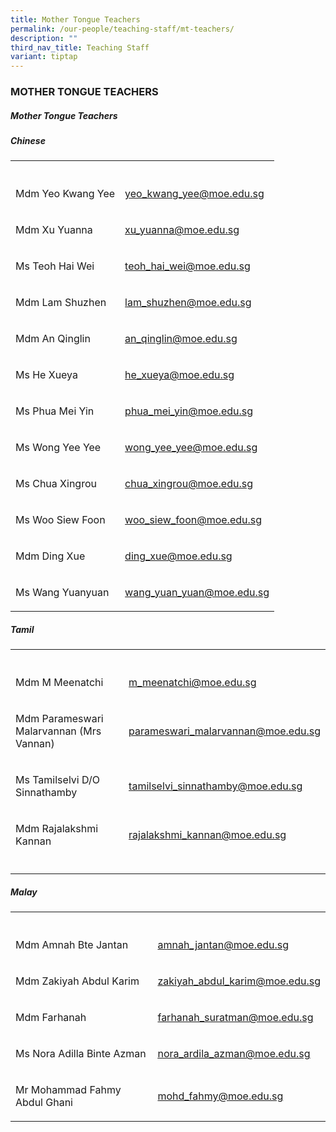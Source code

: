 ```yaml
---
title: Mother Tongue Teachers
permalink: /our-people/teaching-staff/mt-teachers/
description: ""
third_nav_title: Teaching Staff
variant: tiptap
---
```

<h3>MOTHER TONGUE TEACHERS</h3><h5>Mother Tongue Teachers</h5><h5>Chinese</h5><table><tbody><tr><th rowspan="1" colspan="1"><p></p></th><th rowspan="1" colspan="1"><p></p></th></tr><tr><td rowspan="1" colspan="1"><p>Mdm Yeo Kwang Yee</p></td><td rowspan="1" colspan="1"><p><a href="mailto:yeo_kwang_yee@moe.edu.sg" rel="noopener noreferrer nofollow" target="_blank">yeo_kwang_yee@moe.edu.sg</a></p></td></tr><tr><td rowspan="1" colspan="1"><p>Mdm Xu Yuanna</p></td><td rowspan="1" colspan="1"><p><a href="mailto:xu_yuanna@moe.edu.sg" rel="noopener noreferrer nofollow" target="_blank">xu_yuanna@moe.edu.sg</a></p></td></tr><tr><td rowspan="1" colspan="1"><p>Ms Teoh Hai Wei</p></td><td rowspan="1" colspan="1"><p><a href="mailto:teoh_hai_wei@moe.edu.sg" rel="noopener noreferrer nofollow" target="_blank">teoh_hai_wei@moe.edu.sg</a></p></td></tr><tr><td rowspan="1" colspan="1"><p>Mdm Lam Shuzhen</p></td><td rowspan="1" colspan="1"><p><a href="mailto:lam_shuzhen@moe.edu.sg" rel="noopener noreferrer nofollow" target="_blank">lam_shuzhen@moe.edu.sg</a></p></td></tr><tr><td rowspan="1" colspan="1"><p>Mdm An Qinglin</p></td><td rowspan="1" colspan="1"><p><a href="mailto:an_qinglin@moe.edu.sg" rel="noopener noreferrer nofollow" target="_blank">an_qinglin@moe.edu.sg</a></p></td></tr><tr><td rowspan="1" colspan="1"><p>Ms He Xueya</p></td><td rowspan="1" colspan="1"><p><a href="mailto:he_xueya@moe.edu.sg" rel="noopener noreferrer nofollow" target="_blank">he_xueya@moe.edu.sg</a></p></td></tr><tr><td rowspan="1" colspan="1"><p>Ms Phua Mei Yin</p></td><td rowspan="1" colspan="1"><p><a href="mailto:Phua_Mei_Yin@moe.edu.sg" rel="noopener noreferrer nofollow" target="_blank">phua_mei_yin@moe.edu.sg</a></p></td></tr><tr><td rowspan="1" colspan="1"><p>Ms Wong Yee Yee</p></td><td rowspan="1" colspan="1"><p><a href="mailto:wong_yee_yee@moe.gov.sg" rel="noopener noreferrer nofollow" target="_blank">wong_yee_yee@moe.edu.sg</a></p></td></tr><tr><td rowspan="1" colspan="1"><p>Ms Chua Xingrou</p></td><td rowspan="1" colspan="1"><p><a href="mailto:chua_xingrou@moe.edu.sg" rel="noopener noreferrer nofollow" target="_blank">chua_xingrou@moe.edu.sg</a></p></td></tr><tr><td rowspan="1" colspan="1"><p>Ms Woo Siew Foon</p></td><td rowspan="1" colspan="1"><p><a href="mailto:woo_siew_foon@moe.edu.sg" rel="noopener noreferrer nofollow" target="_blank">woo_siew_foon@moe.edu.sg</a></p></td></tr><tr><td rowspan="1" colspan="1"><p>Mdm Ding Xue</p></td><td rowspan="1" colspan="1"><p><a href="mailto:ding_xue@moe.edu.sg" rel="noopener noreferrer nofollow" target="_blank">ding_xue@moe.edu.sg</a></p></td></tr><tr><td rowspan="1" colspan="1"><p>Ms Wang Yuanyuan</p></td><td rowspan="1" colspan="1"><p><a href="mailto:wang_yuan_yuan@moe.edu.sg" rel="noopener noreferrer nofollow" target="_blank">wang_yuan_yuan@moe.edu.sg</a></p></td></tr></tbody></table><h5>Tamil</h5><table><tbody><tr><th rowspan="1" colspan="1"><p></p></th><th rowspan="1" colspan="1"><p></p></th></tr><tr><td rowspan="1" colspan="1"><p>Mdm M Meenatchi</p></td><td rowspan="1" colspan="1"><p><a href="mailto:m_meenatchi@moe.edu.sg" rel="noopener noreferrer nofollow" target="_blank">m_meenatchi@moe.edu.sg</a></p></td></tr><tr><td rowspan="1" colspan="1"><p>Mdm Parameswari Malarvannan (Mrs Vannan)</p></td><td rowspan="1" colspan="1"><p><a href="mailto:parameswari_malarvannan@moe.edu.sg" rel="noopener noreferrer nofollow" target="_blank">parameswari_malarvannan@moe.edu.sg</a></p></td></tr><tr><td rowspan="1" colspan="1"><p>Ms Tamilselvi D/O Sinnathamby</p></td><td rowspan="1" colspan="1"><p><a href="mailto:Tamilselvi_Sinnathamby@moe.edu.sg" rel="noopener noreferrer nofollow" target="_blank">tamilselvi_sinnathamby@moe.edu.sg</a></p></td></tr><tr><td rowspan="1" colspan="1"><p>Mdm Rajalakshmi Kannan</p></td><td rowspan="1" colspan="1"><p><a href="mailto:Rajalakshmi_Kannan@moe.edu.sg" rel="noopener noreferrer nofollow" target="_blank">rajalakshmi_kannan@moe.edu.sg</a></p></td></tr><tr><td rowspan="1" colspan="1"><p></p></td><td rowspan="1" colspan="1"><p></p></td></tr></tbody></table><h5>Malay</h5><table><tbody><tr><th rowspan="1" colspan="1"><p></p></th><th rowspan="1" colspan="1"><p></p></th></tr><tr><td rowspan="1" colspan="1"><p>Mdm Amnah Bte Jantan</p></td><td rowspan="1" colspan="1"><p><a href="mailto:amnah_jantan@moe.edu.sg" rel="noopener noreferrer nofollow" target="_blank">amnah_jantan@moe.edu.sg</a></p></td></tr><tr><td rowspan="1" colspan="1"><p>Mdm Zakiyah Abdul Karim</p></td><td rowspan="1" colspan="1"><p><a href="mailto:zakiyah_abdul_karim@moe.edu.sg" rel="noopener noreferrer nofollow" target="_blank">zakiyah_abdul_karim@moe.edu.sg</a></p></td></tr><tr><td rowspan="1" colspan="1"><p>Mdm Farhanah</p></td><td rowspan="1" colspan="1"><p><a href="mailto:farhanah_suratman@moe.edu.sg" rel="noopener noreferrer nofollow" target="_blank">farhanah_suratman@moe.edu.sg</a></p></td></tr><tr><td rowspan="1" colspan="1"><p>Ms Nora Adilla Binte Azman</p></td><td rowspan="1" colspan="1"><p><a href="mailto:nora_ardila_azman@moe.edu.sg" rel="noopener noreferrer nofollow" target="_blank"><u>nora_ardila_azman@moe.edu.sg</u></a></p></td></tr><tr><td rowspan="1" colspan="1"><p>Mr Mohammad Fahmy Abdul Ghani</p></td><td rowspan="1" colspan="1"><p><a href="mailto:Mohammad_Fahmy@moe.edu.sg" rel="noopener noreferrer nofollow" target="_blank">mohd_fahmy@moe.edu.sg</a></p></td></tr></tbody></table><p></p>